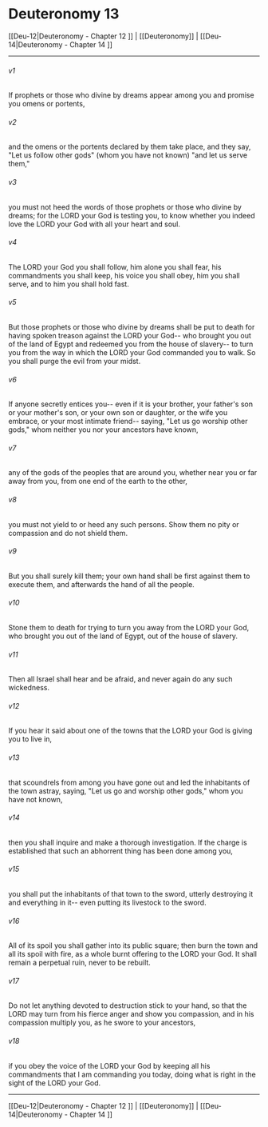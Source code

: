 # Deuteronomy 13

[[Deu-12|Deuteronomy - Chapter 12 ]] | [[Deuteronomy]] | [[Deu-14|Deuteronomy - Chapter 14 ]]
***

###### v1
If prophets or those who divine by dreams appear among you and promise you omens or portents,
###### v2
and the omens or the portents declared by them take place, and they say, "Let us follow other gods" (whom you have not known) "and let us serve them,"
###### v3
you must not heed the words of those prophets or those who divine by dreams; for the LORD your God is testing you, to know whether you indeed love the LORD your God with all your heart and soul.
###### v4
The LORD your God you shall follow, him alone you shall fear, his commandments you shall keep, his voice you shall obey, him you shall serve, and to him you shall hold fast.
###### v5
But those prophets or those who divine by dreams shall be put to death for having spoken treason against the LORD your God-- who brought you out of the land of Egypt and redeemed you from the house of slavery-- to turn you from the way in which the LORD your God commanded you to walk. So you shall purge the evil from your midst.
###### v6
If anyone secretly entices you-- even if it is your brother, your father's son or your mother's son, or your own son or daughter, or the wife you embrace, or your most intimate friend-- saying, "Let us go worship other gods," whom neither you nor your ancestors have known,
###### v7
any of the gods of the peoples that are around you, whether near you or far away from you, from one end of the earth to the other,
###### v8
you must not yield to or heed any such persons. Show them no pity or compassion and do not shield them.
###### v9
But you shall surely kill them; your own hand shall be first against them to execute them, and afterwards the hand of all the people.
###### v10
Stone them to death for trying to turn you away from the LORD your God, who brought you out of the land of Egypt, out of the house of slavery.
###### v11
Then all Israel shall hear and be afraid, and never again do any such wickedness.
###### v12
If you hear it said about one of the towns that the LORD your God is giving you to live in,
###### v13
that scoundrels from among you have gone out and led the inhabitants of the town astray, saying, "Let us go and worship other gods," whom you have not known,
###### v14
then you shall inquire and make a thorough investigation. If the charge is established that such an abhorrent thing has been done among you,
###### v15
you shall put the inhabitants of that town to the sword, utterly destroying it and everything in it-- even putting its livestock to the sword.
###### v16
All of its spoil you shall gather into its public square; then burn the town and all its spoil with fire, as a whole burnt offering to the LORD your God. It shall remain a perpetual ruin, never to be rebuilt.
###### v17
Do not let anything devoted to destruction stick to your hand, so that the LORD may turn from his fierce anger and show you compassion, and in his compassion multiply you, as he swore to your ancestors,
###### v18
if you obey the voice of the LORD your God by keeping all his commandments that I am commanding you today, doing what is right in the sight of the LORD your God.

***

[[Deu-12|Deuteronomy - Chapter 12 ]] | [[Deuteronomy]] | [[Deu-14|Deuteronomy - Chapter 14 ]]
